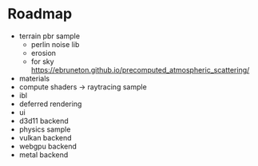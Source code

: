 # Roadmap

- terrain pbr sample
  - perlin noise lib
  - erosion
  - for sky https://ebruneton.github.io/precomputed_atmospheric_scattering/
- materials
- compute shaders -> raytracing sample
- ibl
- deferred rendering
- ui
- d3d11 backend
- physics sample
- vulkan backend
- webgpu backend
- metal backend
